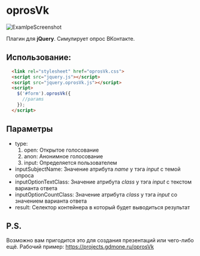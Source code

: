 # oprosVk

![ExamlpeScreenshot](http://prntscr.com/h4l3qs)

Плагин для **jQuery**. Симулирует опрос ВКонтакте.

## Использование:
```html
  <link rel="stylesheet" href="oprosVk.css">
  <script src="jquery.js"></script>
  <script src="jquery.oprosVk.js"></script>
  <script>
    $('#form').oprosVk({
      //params
    });
  </script>
```

## Параметры
* type:
  1. open: Открытое голосование
  2. anon: Анонимное голосование
  3. input: Определяется пользователем
* inputSubjectName: Значение атрибута *name* у тэга *input* с темой опроса
* inputOptionTextClass: Значение атрибута *class* у тэга *input* с текстом варианта ответа
* inputOptionCountClass: Значение атрибута *class* у тэга *input* со значением варианта ответа
* result: Селектор контейнера в который будет выводиться результат

## P.S.
Возможно вам пригодится это для создания презентаций или чего-либо ещё. Рабочий пример: https://projects.gdmone.ru/oprosVk
